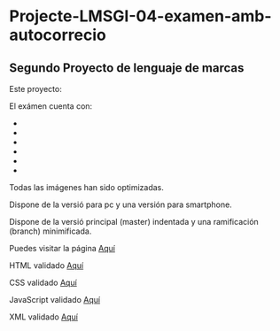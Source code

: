# Projecte-LMSGI-04-examen-amb-autocorrecio
## Segundo Proyecto de lenguaje de marcas

Este proyecto:

El exámen cuenta con:

-

-

-

-

-

-

Todas las imágenes han sido optimizadas.

Dispone de la versió para pc y una versión para smartphone.

Dispone de la versió principal (master) indentada y una ramificación (branch) minimificada.

Puedes visitar la página [Aquí]()

HTML validado [Aquí]()

CSS validado [Aquí](https://jigsaw.w3.org/css-validator/validator?uri=https%3A%2F%2Frawgit.com%2FJuancarlos407%2FProjecte-LMSGI-04-examen-amb-autocorrecio%2Fmaster%2Findex.html&profile=css3svg&usermedium=all&warning=1&vextwarning=&lang=es)

JavaScript validado [Aquí](http://esprima.org/demo/validate.html)

XML validado [Aquí](https://www.xmlvalidation.com/index.php?id=1&L=0)

